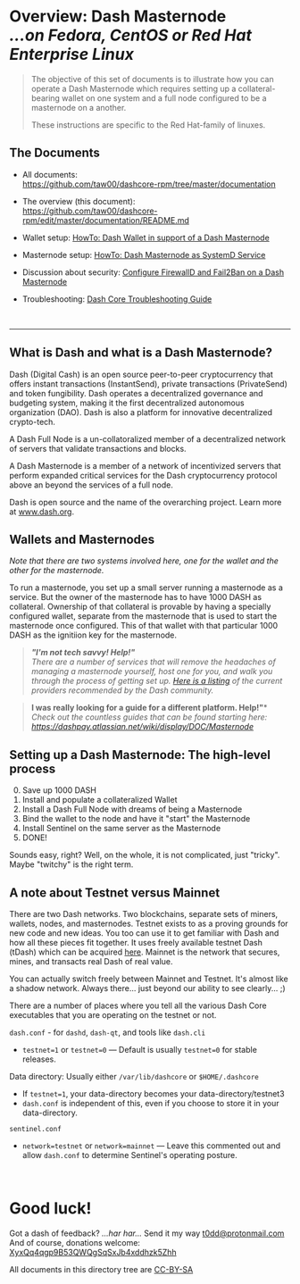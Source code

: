 # Overview: Dash Masternode<br />_...on Fedora, CentOS or Red Hat Enterprise Linux_

> The objective of this set of documents is to illustrate how you can operate a
> Dash Masternode which requires setting up a collateral-bearing wallet on one
> system and a full node configured to be a masternode on a another.
>
> These instructions are specific to the Red Hat-family of linuxes.


## The Documents

* All documents:<br /><https://github.com/taw00/dashcore-rpm/tree/master/documentation>
* The overview (this document):<br /><https://github.com/taw00/dashcore-rpm/edit/master/documentation/README.md>

* Wallet setup: [HowTo: Dash Wallet in support of a Dash Masternode](https://github.com/taw00/dashcore-rpm/blob/master/documentation/howto.12.1-dashcore-collateral-bearing-wallet-setup.gui.md)
* Masternode setup: [HowTo: Dash Masternode as SystemD Service](https://github.com/taw00/dashcore-rpm/blob/master/documentation/howto.12.1-dashcore-masternode-setup.systemd.md)
* Discussion about security: [Configure FirewallD and Fail2Ban on a Dash Masternode](https://github.com/taw00/dashcore-rpm/blob/master/documentation/howto.secure-your-dash-masternode.md)
* Troubleshooting: [Dash Core Troubleshooting Guide](https://github.com/taw00/dashcore-rpm/blob/master/documentation/howto.12.1-dashcore-troubleshooting.md)

&nbsp;

---

## What is Dash and what is a Dash Masternode?

Dash (Digital Cash) is an open source peer-to-peer cryptocurrency that offers
instant transactions (InstantSend), private transactions (PrivateSend) and token
fungibility. Dash operates a decentralized governance and budgeting system,
making it the first decentralized autonomous organization (DAO). Dash is also a
platform for innovative decentralized crypto-tech.

A Dash Full Node is a un-collatoralized member of a decentralized network of
servers that validate transactions and blocks.

A Dash Masternode is a member of a network of incentivized servers that perform
expanded critical services for the Dash cryptocurrency protocol above an beyond
the services of a full node.

Dash is open source and the name of the overarching project. Learn more
at www.dash.org.


## Wallets and Masternodes

_Note that there are two systems involved here, one for the wallet and the other for the masternode._

To run a masternode, you set up a small server running a masternode as a service. But the owner of the masternode has to have 1000 DASH as collateral. Ownership of that collateral is provable by having a specially configured wallet, separate from the masternode that is used to start the masternode once configured. This of that wallet with that particular 1000 DASH as the ignitiion key for the masternode.

> ***"I'm not tech savvy! Help!"***    
> *There are a number of services that will remove the headaches of managing a  masternode yourself, host one for you, and walk you through the process of  getting set up. [Here is a listing](https://dashpay.atlassian.net/wiki/pages/viewpage.action?pageId=1867885) of the current providers recommended by the Dash community.*

> **I was really looking for a guide for a different platform. Help!"***    
> _Check out the countless guides that can be found starting here: <https://dashpay.atlassian.net/wiki/display/DOC/Masternode>_


## Setting up a Dash Masternode: The high-level process

0. Save up 1000 DASH
1. Install and populate a collateralized Wallet
2. Install a Dash Full Node with dreams of being a Masternode
3. Bind the wallet to the node and have it "start" the Masternode
4. Install Sentinel on the same server as the Masternode
5. DONE!

Sounds easy, right? Well, on the whole, it is not complicated, just "tricky". Maybe "twitchy" is the right term.

## A note about Testnet versus Mainnet

There are two Dash networks. Two blockchains, separate sets of miners, wallets,
nodes, and masternodes. Testnet exists to as a proving grounds for new code and
new ideas. You too can use it to get familiar with Dash and how all these
pieces fit together. It uses freely available testnet Dash (tDash) which can be
acquired [here](https://test.explorer.dash.org). Mainnet is the network that
secures, mines, and transacts real Dash of real value.

You can actually switch freely between Mainnet and Testnet. It's almost like a
shadow network. Always there... just beyond our ability to see clearly... ;)

There are a number of places where you tell all the various Dash Core
executables that you are operating on the testnet or not.

`dash.conf` - for `dashd`, `dash-qt`, and tools like `dash.cli`

* `testnet=1` or `testnet=0` &mdash; Default is usually `testnet=0` for stable releases.

Data directory: Usually either `/var/lib/dashcore` or `$HOME/.dashcore`

* If `testnet=1`, your data-directory becomes your data-directory/testnet3
* `dash.conf` is independent of this, even if you choose to store it in your data-directory.

`sentinel.conf`

* `network=testnet` or `network=mainnet` &mdash; Leave this commented out and allow `dash.conf` to determine Sentinel's operating posture.

&nbsp;

# Good luck!

Got a dash of feedback? *...har har...* Send it my way <t0dd@protonmail.com>    
And of course, donations welcome: <a href="dash:XyxQq4qgp9B53QWQgSqSxJb4xddhzk5Zhh">XyxQq4qgp9B53QWQgSqSxJb4xddhzk5Zhh</a>

All documents in this directory tree are
[CC-BY-SA](https://github.com/taw00/dashcore-rpm/blob/master/documentation/LICENSE.cc-by-sa.md)
